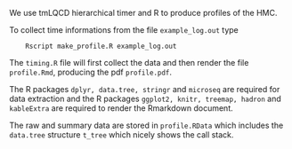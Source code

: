 We use tmLQCD hierarchical timer and R to produce profiles of the HMC.

To collect time informations from the file `example_log.out` type

```
    Rscript make_profile.R example_log.out
```

The `timing.R` file will first collect the data and then render the file `profile.Rmd`, producing the pdf `profile.pdf`.

The R packages `dplyr, data.tree, stringr` and `microseq` are required for data extraction and the R packages `ggplot2, knitr, treemap, hadron` and `kableExtra` are required to render the Rmarkdown document.

The raw and summary data are stored in `profile.RData` which includes the `data.tree` structure `t_tree` which nicely shows the call stack.
